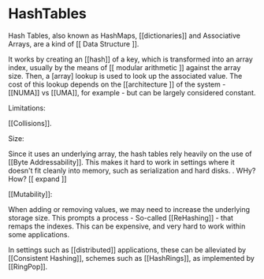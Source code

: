 # HashTables

Hash Tables, also known as  HashMaps, [[dictionaries]] and Associative Arrays, are a kind of [[ Data Structure ]].

It works by creating an [[hash]] of a key, which is transformed into an array index, usually by the means of [[ modular arithmetic ]] against the array size. Then, a [array] lookup is used to look up the associated value.
The cost of this lookup depends on the [[architecture ]] of the system -  [[NUMA]] vs [[UMA]], for example - but can be largely considered constant.

Limitations:

[[Collisions]].

Size:

Since it uses an underlying array, the hash tables rely heavily on the use of [[Byte Addressability]]. This makes it hard to work in settings where it doesn't fit cleanly into memory, such as serialization and hard disks.
    . WHy? How? [[ expand ]]

[[Mutability]]:

When adding or removing values, we may need to increase the underlying storage size. This prompts a process - So-called [[ReHashing]] - that remaps the indexes. This can be expensive, and very hard to work within some applications.

In settings such as [[distributed]] applications, these can be alleviated by [[Consistent Hashing]], schemes such as [[HashRings]], as implemented by [[RingPop]].
